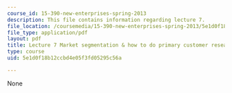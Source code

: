 ```yaml
---
course_id: 15-390-new-enterprises-spring-2013
description: This file contains information regarding lecture 7.
file_location: /coursemedia/15-390-new-enterprises-spring-2013/5e1d0f18b12ccbd4e05f3fd05295c56a_MIT15_390S13_lec07.pdf
file_type: application/pdf
layout: pdf
title: Lecture 7 Market segmentation & how to do primary customer research
type: course
uid: 5e1d0f18b12ccbd4e05f3fd05295c56a

---
```

None